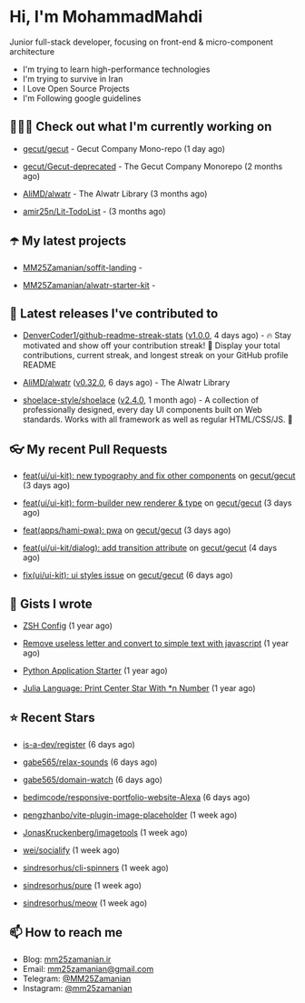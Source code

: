 # Hi, I'm MohammadMahdi

Junior full-stack developer, focusing on front-end & micro-component architecture

- I'm trying to learn high-performance technologies
- I'm trying to survive in Iran
- I Love Open Source Projects
- I'm Following google guidelines

## 👨🏻‍💻 Check out what I'm currently working on



- [gecut/gecut](https://github.com/gecut/gecut) - Gecut Company Mono-repo (1 day ago)

- [gecut/Gecut-deprecated](https://github.com/gecut/Gecut-deprecated) - The Gecut Company Monorepo (2 months ago)

- [AliMD/alwatr](https://github.com/AliMD/alwatr) - The Alwatr Library (3 months ago)

- [amir25n/Lit-TodoList](https://github.com/amir25n/Lit-TodoList) -  (3 months ago)

## ☂️ My latest projects



- [MM25Zamanian/soffit-landing](https://github.com/MM25Zamanian/soffit-landing) - 

- [MM25Zamanian/alwatr-starter-kit](https://github.com/MM25Zamanian/alwatr-starter-kit) - 

## 🎉 Latest releases I've contributed to



- [DenverCoder1/github-readme-streak-stats](https://github.com/DenverCoder1/github-readme-streak-stats) ([v1.0.0](https://github.com/DenverCoder1/github-readme-streak-stats/releases/tag/v1.0.0), 4 days ago) - 🔥 Stay motivated and show off your contribution streak! 🌟 Display your total contributions, current streak, and longest streak on your GitHub profile README

- [AliMD/alwatr](https://github.com/AliMD/alwatr) ([v0.32.0](https://github.com/AliMD/alwatr/releases/tag/v0.32.0), 6 days ago) - The Alwatr Library

- [shoelace-style/shoelace](https://github.com/shoelace-style/shoelace) ([v2.4.0](https://github.com/shoelace-style/shoelace/releases/tag/v2.4.0), 1 month ago) - A collection of professionally designed, every day UI components built on Web standards. Works with all framework as well as regular HTML/CSS/JS. 🥾

## 👓 My recent Pull Requests



- [feat(ui/ui-kit): new typography and fix other components](https://github.com/gecut/gecut/pull/149) on [gecut/gecut](https://github.com/gecut/gecut) (3 days ago)

- [feat(ui/ui-kit): form-builder new renderer &amp; type](https://github.com/gecut/gecut/pull/148) on [gecut/gecut](https://github.com/gecut/gecut) (3 days ago)

- [feat(apps/hami-pwa): pwa](https://github.com/gecut/gecut/pull/147) on [gecut/gecut](https://github.com/gecut/gecut) (3 days ago)

- [feat(ui/ui-kit/dialog): add transition attribute](https://github.com/gecut/gecut/pull/141) on [gecut/gecut](https://github.com/gecut/gecut) (4 days ago)

- [fix(ui/ui-kit): ui styles issue](https://github.com/gecut/gecut/pull/135) on [gecut/gecut](https://github.com/gecut/gecut) (6 days ago)

## 📓 Gists I wrote



- [ZSH Config](https://gist.github.com/fc1960135cf54fd5fae966c637455ffe) (1 year ago)

- [Remove useless letter and convert to simple text with javascript](https://gist.github.com/2249ec3b4dfe1de7693d6412beeba5a0) (1 year ago)

- [Python Application Starter](https://gist.github.com/0d120f8dde7a95ad33bc1fa160975df6) (1 year ago)

- [Julia Language: Print Center Star With *n Number](https://gist.github.com/b04a84f77b7946162c81409eeae904ad) (1 year ago)

## ⭐ Recent Stars



- [is-a-dev/register](https://github.com/is-a-dev/register) (6 days ago)

- [gabe565/relax-sounds](https://github.com/gabe565/relax-sounds) (6 days ago)

- [gabe565/domain-watch](https://github.com/gabe565/domain-watch) (6 days ago)

- [bedimcode/responsive-portfolio-website-Alexa](https://github.com/bedimcode/responsive-portfolio-website-Alexa) (6 days ago)

- [pengzhanbo/vite-plugin-image-placeholder](https://github.com/pengzhanbo/vite-plugin-image-placeholder) (1 week ago)

- [JonasKruckenberg/imagetools](https://github.com/JonasKruckenberg/imagetools) (1 week ago)

- [wei/socialify](https://github.com/wei/socialify) (1 week ago)

- [sindresorhus/cli-spinners](https://github.com/sindresorhus/cli-spinners) (1 week ago)

- [sindresorhus/pure](https://github.com/sindresorhus/pure) (1 week ago)

- [sindresorhus/meow](https://github.com/sindresorhus/meow) (1 week ago)

## 📫 How to reach me

- Blog: [mm25zamanian.ir](https://mm25zamanian.ir)
- Email: [mm25zamanian@gmail.com](mailto://mm25zamanian@gmail.com)
- Telegram: [@MM25Zamanian](https://t.me/MM25Zamanian)
- Instagram: [@mm25zamanian](https://instagram.com/mm25zamanian)
